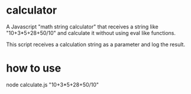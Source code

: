 # calculator
A Javascript "math string calculator" that receives a string like "10+3*5+28+50/10" and calculate it without using eval like functions.

This script receives a calculation string as a parameter and log the result.

# how to use

node calculate.js "10+3*5+28+50/10"
